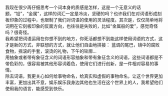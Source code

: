 我现在很少再仔细思考一个词本身的质感是怎样，这是一个无意义的话题，“铅”，“金属”，这样的词汇一定是冷淡，坚硬的吗？也许我们在对词语形成刻板印象的过程中，也限制了我们对词语的使用的灵活程度。其次是，仅仅简单地将词用在它刻板印象的反面方向，也往往是失败的，比如“金属般的爱”，感觉奇怪吗？很奇怪。  
我希望把词语运用在你想不到的地方，你死活都想不到能这样使用词语的方式，这才是新的方式，非联想的方式，就让他们自由地拼接：
蓝调的尾巴，镜中的腐败食物，摇滚的手套，滚烫的礼物，下午的轮廓...  
用抽象或者带有象征含义的词语形容抽象和带有象征含义的词语，这些词语都是不带色彩的，很容易被其他形容词着色，使用它们进行创新，是一件相对容易的事情。  
除去词语，我更关心如何给事物命名，给真实和虚假的事物命名，让这个世界更加丰富，更加出其不意，娱乐娱乐我身边其他也生活在这个世界上的人，我希望他们使用我的语言，能感受到快乐。  